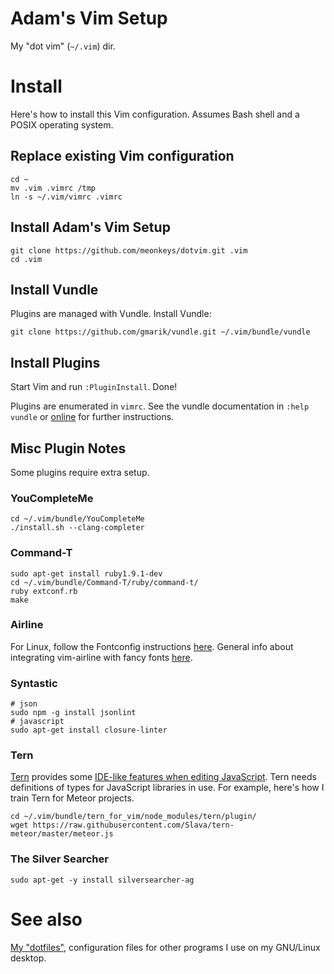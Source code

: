 # Adam's Vim Setup

My "dot vim" (`~/.vim`) dir.

# Install

Here's how to install this Vim configuration. Assumes Bash shell and a POSIX
operating system.

## Replace existing Vim configuration

    cd ~
    mv .vim .vimrc /tmp
    ln -s ~/.vim/vimrc .vimrc

## Install Adam's Vim Setup

    git clone https://github.com/meonkeys/dotvim.git .vim
    cd .vim

## Install Vundle

Plugins are managed with Vundle. Install Vundle:

    git clone https://github.com/gmarik/vundle.git ~/.vim/bundle/vundle

## Install Plugins

Start Vim and run `:PluginInstall`. Done!

Plugins are enumerated in `vimrc`. See the vundle documentation in `:help
vundle` or [online](https://github.com/gmarik/Vundle.vim) for further
instructions.

## Misc Plugin Notes

Some plugins require extra setup.

### YouCompleteMe

    cd ~/.vim/bundle/YouCompleteMe
    ./install.sh --clang-completer

### Command-T

    sudo apt-get install ruby1.9.1-dev
    cd ~/.vim/bundle/Command-T/ruby/command-t/
    ruby extconf.rb
    make

### Airline

For Linux, follow the Fontconfig instructions [here](https://github.com/bling/vim-airline#integrating-with-powerline-fonts).
General info about integrating vim-airline with fancy fonts [here](https://github.com/bling/vim-airline#integrating-with-powerline-fonts).

### Syntastic

    # json
    sudo npm -g install jsonlint
    # javascript
    sudo apt-get install closure-linter

### Tern

[Tern](http://ternjs.net/) provides some [IDE-like features when editing
JavaScript](https://www.youtube.com/watch?v=TIE9ZOqlvFo). Tern needs
definitions of types for JavaScript libraries in use. For example, here's how I
train Tern for Meteor projects.

    cd ~/.vim/bundle/tern_for_vim/node_modules/tern/plugin/
    wget https://raw.githubusercontent.com/Slava/tern-meteor/master/meteor.js

### The Silver Searcher

    sudo apt-get -y install silversearcher-ag

# See also

[My "dotfiles"](https://gitlab.com/meonkeys/dotfiles), configuration files for
other programs I use on my GNU/Linux desktop.
